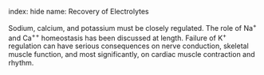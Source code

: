 index: hide
name: Recovery of Electrolytes

Sodium, calcium, and potassium must be closely regulated. The role of Na<sup>+</sup> and Ca<sup>++</sup> homeostasis has been discussed at length. Failure of K<sup>+</sup> regulation can have serious consequences on nerve conduction, skeletal muscle function, and most significantly, on cardiac muscle contraction and rhythm.
